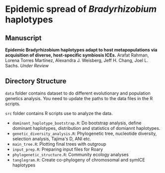 #  Epidemic spread of *Bradyrhizobium* haplotypes


## Manuscript
**Epidemic Bradyrhizobium haplotypes adapt to host metapopulations via acquisition of diverse, host-specific symbiosis ICEs.**  Arafat Rahman, Lorena Torres Martínez, Alexandra J. Weisberg, Jeff H. Chang, Joel L. Sachs. *Under Review*


## Directory Structure
`data` folder contains dataset to do different evolutionary and population genetics  analysis. You need to update the paths to the data files in the R scripts. 

`src` folder contains R scripts use to analyze the data.
- `dominant_haplotype_bootstrap.R`: Do bootstrap analysis, define dominant haplotypes, distribution and statistics of domiannt haplotypes. 
- `genetic_diversity_analysis.R`: Phylogenetic tree, nucleotide diversity, selection analysis, Tajima's D, ANI etc.
- `main_tree.R`: Plotting final trees with outgroup
- `input_prep.R`: Preparing input files for Roary
- `phylogenetic_structure.R`: Community ecology analyses
- `tanglegram.R`: Create co-phylogeny of chromosomal and symICE haplotypes
